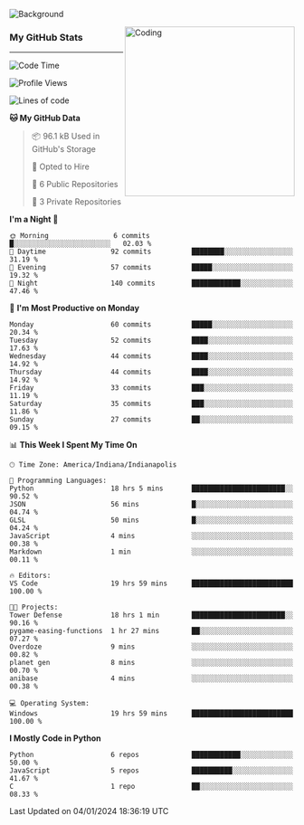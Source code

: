 ![Background](https://github.com/Nguyen-Noah/Nguyen-Noah/assets/112649680/f5d2296f-0508-400c-abcf-47c085708a2a)

<img align="right" alt="Coding" width="300" src="https://cdn.dribbble.com/users/1277312/screenshots/14733298/media/39b1045e593737587dd60e42c8422d1f.gif" >

### My GitHub Stats
---
<!--START_SECTION:waka-->
![Code Time](http://img.shields.io/badge/Code%20Time-17%20hrs%2048%20mins-blue)

![Profile Views](http://img.shields.io/badge/Profile%20Views-148-blue)

![Lines of code](https://img.shields.io/badge/From%20Hello%20World%20I%27ve%20Written-71.1%20thousand%20lines%20of%20code-blue)

**🐱 My GitHub Data** 

> 📦 96.1 kB Used in GitHub's Storage 
 > 
> 💼 Opted to Hire
 > 
> 📜 6 Public Repositories 
 > 
> 🔑 3 Private Repositories 
 > 
**I'm a Night 🦉** 

```text
🌞 Morning                6 commits           █░░░░░░░░░░░░░░░░░░░░░░░░   02.03 % 
🌆 Daytime                92 commits          ████████░░░░░░░░░░░░░░░░░   31.19 % 
🌃 Evening                57 commits          █████░░░░░░░░░░░░░░░░░░░░   19.32 % 
🌙 Night                  140 commits         ████████████░░░░░░░░░░░░░   47.46 % 
```
📅 **I'm Most Productive on Monday** 

```text
Monday                   60 commits          █████░░░░░░░░░░░░░░░░░░░░   20.34 % 
Tuesday                  52 commits          ████░░░░░░░░░░░░░░░░░░░░░   17.63 % 
Wednesday                44 commits          ████░░░░░░░░░░░░░░░░░░░░░   14.92 % 
Thursday                 44 commits          ████░░░░░░░░░░░░░░░░░░░░░   14.92 % 
Friday                   33 commits          ███░░░░░░░░░░░░░░░░░░░░░░   11.19 % 
Saturday                 35 commits          ███░░░░░░░░░░░░░░░░░░░░░░   11.86 % 
Sunday                   27 commits          ██░░░░░░░░░░░░░░░░░░░░░░░   09.15 % 
```


📊 **This Week I Spent My Time On** 

```text
🕑︎ Time Zone: America/Indiana/Indianapolis

💬 Programming Languages: 
Python                   18 hrs 5 mins       ███████████████████████░░   90.52 % 
JSON                     56 mins             █░░░░░░░░░░░░░░░░░░░░░░░░   04.74 % 
GLSL                     50 mins             █░░░░░░░░░░░░░░░░░░░░░░░░   04.24 % 
JavaScript               4 mins              ░░░░░░░░░░░░░░░░░░░░░░░░░   00.38 % 
Markdown                 1 min               ░░░░░░░░░░░░░░░░░░░░░░░░░   00.11 % 

🔥 Editors: 
VS Code                  19 hrs 59 mins      █████████████████████████   100.00 % 

🐱‍💻 Projects: 
Tower Defense            18 hrs 1 min        ███████████████████████░░   90.16 % 
pygame-easing-functions  1 hr 27 mins        ██░░░░░░░░░░░░░░░░░░░░░░░   07.27 % 
Overdoze                 9 mins              ░░░░░░░░░░░░░░░░░░░░░░░░░   00.82 % 
planet gen               8 mins              ░░░░░░░░░░░░░░░░░░░░░░░░░   00.70 % 
anibase                  4 mins              ░░░░░░░░░░░░░░░░░░░░░░░░░   00.38 % 

💻 Operating System: 
Windows                  19 hrs 59 mins      █████████████████████████   100.00 % 
```

**I Mostly Code in Python** 

```text
Python                   6 repos             ████████████░░░░░░░░░░░░░   50.00 % 
JavaScript               5 repos             ██████████░░░░░░░░░░░░░░░   41.67 % 
C                        1 repo              ██░░░░░░░░░░░░░░░░░░░░░░░   08.33 % 
```




 Last Updated on 04/01/2024 18:36:19 UTC
<!--END_SECTION:waka-->

<!--
**Nguyen-Noah/Nguyen-Noah** is a ✨ _special_ ✨ repository because its `README.md` (this file) appears on your GitHub profile.

Here are some ideas to get you started:

- 🔭 I’m currently working on ...
- 🌱 I’m currently learning ...
- 👯 I’m looking to collaborate on ...
- 🤔 I’m looking for help with ...
- 💬 Ask me about ...
- 📫 How to reach me: ...
- 😄 Pronouns: ...
- ⚡ Fun fact: ...
-->
